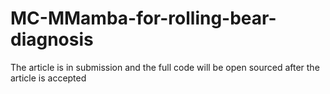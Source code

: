 # MC-MMamba-for-rolling-bear-diagnosis
The article is in submission and the full code will be open sourced after the article is accepted
